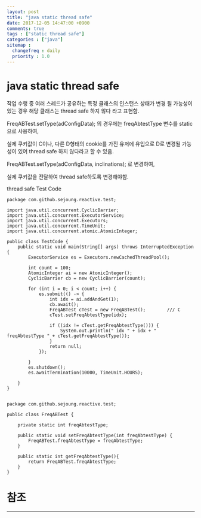 ```yaml
---
layout: post
title: "java static thread safe"
date: 2017-12-05 14:47:00 +0900
comments: true
tags : ["static thread safe"]
categories : ["java"]
sitemap :
  changefreq : daily
  priority : 1.0
---
```


# java static thread safe


작업 수행 중 여러 스레드가 공유하는 특정 클래스의 인스턴스 상태가 변경 될 가능성이 있는 경우 해당 클래스는 thread safe 하지 않다 라고 표현함.

FreqABTest.setType(adConfigData); 의 경우에는 freqAbtestType 변수를 static으로 사용하여,

실제 쿠키값이 C이나, 다른 D형태의 cookie를 가진 유저에 유입으로 D로 변경될 가능성이 있어 thread safe 하지 않다라고 할 수 있음.

FreqABTest.setType(adConfigData, inclinations); 로 변경하여,

실제 쿠키값을 전달하여 thread safe하도록 변경해야함.


thread safe Test Code


```
package com.github.sejoung.reactive.test;

import java.util.concurrent.CyclicBarrier;
import java.util.concurrent.ExecutorService;
import java.util.concurrent.Executors;
import java.util.concurrent.TimeUnit;
import java.util.concurrent.atomic.AtomicInteger;

public class TestCode {
    public static void main(String[] args) throws InterruptedException {
        ExecutorService es = Executors.newCachedThreadPool();

        int count = 100;
        AtomicInteger ai = new AtomicInteger();
        CyclicBarrier cb = new CyclicBarrier(count);

        for (int i = 0; i < count; i++) {
            es.submit(() -> {
                int idx = ai.addAndGet(1);
                cb.await();
                FreqABTest cTest = new FreqABTest();        /// C
                cTest.setFreqAbtestType(idx);

                if ((idx != cTest.getFreqAbtestType())) {
                    System.out.println(" idx " + idx + " freqAbtestType " + cTest.getFreqAbtestType());
                }
                return null;
            });

        }
        es.shutdown();
        es.awaitTermination(10000, TimeUnit.HOURS);

    }
}

```

```

package com.github.sejoung.reactive.test;

public class FreqABTest {

    private static int freqAbtestType;

    public static void setFreqAbtestType(int freqAbtestType) {
        FreqABTest.freqAbtestType = freqAbtestType;
    }

    public static int getFreqAbtestType(){
        return FreqABTest.freqAbtestType;
    }
}

```


# 참조 
-----

